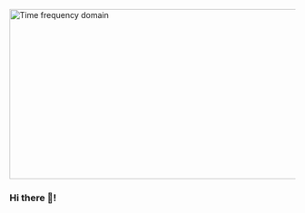 <img src="https://user-images.githubusercontent.com/78228205/195417170-ce812b36-fccd-49ce-829d-627b9b292096.gif" 
        alt="Time frequency domain" 
        width="1200" 
        height="300" 
        style="display: block; margin: 0 auto" />

### Hi there 👋!


<!--
**VM-137/VM-137** is a ✨ _special_ ✨ repository because its `README.md` (this file) appears on your GitHub profile.

Here are some ideas to get you started:

- 🔭 I’m currently working on ...
- 🌱 I’m currently learning ...
- 👯 I’m looking to collaborate on ...
- 🤔 I’m looking for help with ...
- 💬 Ask me about ...
- 📫 How to reach me: ...
- 😄 Pronouns: ...
- ⚡ Fun fact: ...
-->
